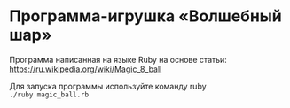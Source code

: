 <h1>Программа-игрушка «Волшебный шар»</h1> 

Программа написанная на языке Ruby на основе статьи: https://ru.wikipedia.org/wiki/Magic_8_ball

Для запуска программы используйте команду ruby  
<code>./ruby magic_ball.rb</code>

